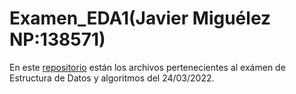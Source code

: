 # Examen_EDA1(Javier Miguélez NP:138571)

En este [repositorio](https://github.com/Xavitheforce/Examen_EDA1) están los archivos pertenecientes al exámen de Estructura de Datos y algoritmos del 24/03/2022.

